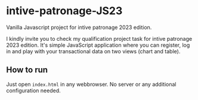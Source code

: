 # intive-patronage-JS23
Vanilla Javascript project for intive patronage 2023 edition.

I kindly invite you to check my qualification project task for intive patronage 2023 edition.
It's simple JavaScript application where you can register, log in and play with your transactional data on two views (chart and table).


## How to run

Just open `index.html` in any webbrowser. No server or any additional configuration needed.




